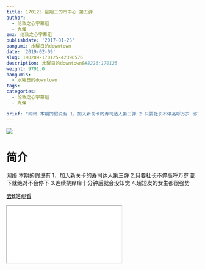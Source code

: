 ```yaml
---
title: 170125 星期三的市中心 第五弹
author:
  - 伦敦之心字幕组
  - 九條
zmz: 伦敦之心字幕组
publishdate: '2017-01-25'
bangumi: 水曜日的downtown
date: '2019-02-09'
slug: 190209-170125-42396576
description: 水曜日的downtown&#8226;170125
weight: 9791.0
bangumis:
  - 水曜日的downtown
tags:
categories:
  - 伦敦之心字幕组
  - 九條

brief: "网络 本期的假说有 1，加入新关卡的寿司达人第三弹 2.只要社长不停高呼万岁 部下就绝对不会停下 3.连续挠痒痒十分钟后就会没知觉 4.超短发的女生都很强势"
---
```

![](https://i.imgur.com/2b0qxv7.jpg)
# 简介  
网络
本期的假说有 1，加入新关卡的寿司达人第三弹  2.只要社长不停高呼万岁 部下就绝对不会停下 3.连续挠痒痒十分钟后就会没知觉 4.超短发的女生都很强势  

[去B站观看](https://www.bilibili.com/video/av42396576/)
<div class ="resp-container"><iframe class="testiframe" src="//player.bilibili.com/player.html?aid=42396576"", scrolling="no", allowfullscreen="true" > </iframe></div> 
